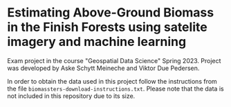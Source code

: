 # Estimating Above-Ground Biomass in the Finish Forests using satelite imagery and machine learning

Exam project in the course "Geospatial Data Science" Spring 2023. Project was developed by Aske Schytt Meineche and Viktor Due Pedersen.

In order to obtain the data used in this project follow the instructions from the file `biomassters-download-instructions.txt`. Please note that the data is not included in this repository due to its size.

